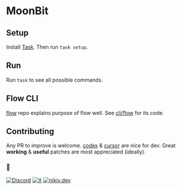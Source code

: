 # MoonBit

## Setup

Install [Task](https://taskfile.dev/docs/installation). Then run `task setup`.

## Run

Run `task` to see all possible commands.

## Flow CLI

[flow](https://github.com/nikitavoloboev/flow) repo explains purpose of flow well. See [cli/flow](cli/flow) for its code.

## Contributing

Any PR to improve is welcome. [codex](https://github.com/openai/codex) & [cursor](https://cursor.com) are nice for dev. Great **working** & **useful** patches are most appreciated (ideally).

### 🖤

[![Discord](https://go.nikiv.dev/badge-discord)](https://go.nikiv.dev/discord) [![X](https://go.nikiv.dev/badge-x)](https://x.com/nikitavoloboev) [![nikiv.dev](https://go.nikiv.dev/badge-nikiv)](https://nikiv.dev)
